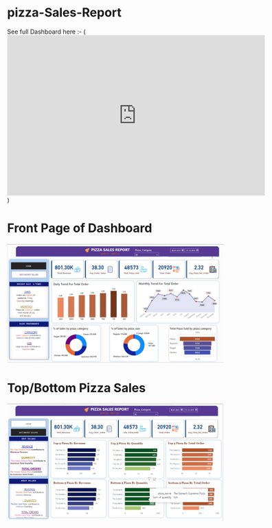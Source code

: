# pizza-Sales-Report
See full Dashboard here :- (<iframe title="Pizza Sales" width="600" height="373.5" src="https://app.powerbi.com/view?r=eyJrIjoiMzViMDQwNzQtZjVkNS00OGJmLTkyNjMtY2M5YTg2YjE2NTM2IiwidCI6ImUxNGU3M2ViLTUyNTEtNDM4OC04ZDY3LThmOWYyZTJkNWE0NiIsImMiOjEwfQ%3D%3D" frameborder="0" allowFullScreen="true"></iframe>)

# Front Page of Dashboard

![front Page of Protifilo Dashboard](Front-page-of-Dashboard.png)


# Top/Bottom Pizza Sales
![Top-Button-pizza-sales](Top-Button-pizza-sales.png)
